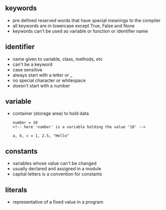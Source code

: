 ## keywords
- pre defined reserved words that have special meanings to the compiler
- all keywords are in lowercase except True, False and None
- keywords can't be used as variable or function or identifier name

## identifier
- name given to variable, class, methods, etc
- can't be a keyword
- case sensitive
- always start with a letter or _
- no special character or whitespace
- doesn't start with a number
  
## variable
- container (storage area) to hold data
  ```
  number = 10
  <!-- here 'number' is a variable holding the value '10' -->

  a, b, c = 1, 2.5, "Hello"
  ```

## constants
- variables whose value can't be changed
- usually declared and assigned in a module
- capital letters is a convention for constants

## literals
- representative of a fixed value in a program